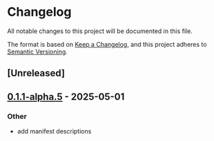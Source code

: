 # Changelog

All notable changes to this project will be documented in this file.

The format is based on [Keep a Changelog](https://keepachangelog.com/en/1.0.0/),
and this project adheres to [Semantic Versioning](https://semver.org/spec/v2.0.0.html).

## [Unreleased]

## [0.1.1-alpha.5](https://github.com/flashbots/contender/releases/tag/contender_cli-v0.1.1-alpha.5) - 2025-05-01

### Other

- add manifest descriptions
